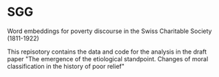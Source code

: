 # SGG
Word embeddings for poverty discourse in the Swiss Charitable Society (1811-1922)

This repisotory contains the data and code for the analysis in the draft paper "The emergence of the etiological standpoint. Changes of moral classification in the history of poor relief"

